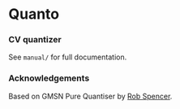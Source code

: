 # Quanto
### CV quantizer
See `manual/` for full documentation.

### Acknowledgements
Based on GMSN Pure Quantiser by [Rob Spencer](https://github.com/robgmsn).
